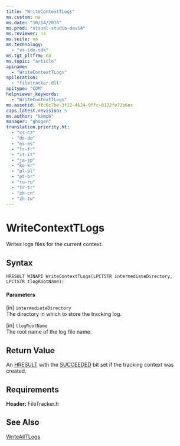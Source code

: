 ```yaml
---
title: "WriteContextTLogs"
ms.custom: na
ms.date: "10/14/2016"
ms.prod: "visual-studio-dev14"
ms.reviewer: na
ms.suite: na
ms.technology: 
  - "vs-ide-sdk"
ms.tgt_pltfrm: na
ms.topic: "article"
apiname: 
  - "WriteContextTLogs"
apilocation: 
  - "filetracker.dll"
apitype: "COM"
helpviewer_keywords: 
  - "WriteContextTLogs"
ms.assetid: ffc6c7be-3f22-4624-9ffc-0122fe72b6ec
caps.latest.revision: 5
ms.author: "kempb"
manager: "ghogen"
translation.priority.ht: 
  - "cs-cz"
  - "de-de"
  - "es-es"
  - "fr-fr"
  - "it-it"
  - "ja-jp"
  - "ko-kr"
  - "pl-pl"
  - "pt-br"
  - "ru-ru"
  - "tr-tr"
  - "zh-cn"
  - "zh-tw"
---
```

# WriteContextTLogs
Writes logs files for the current context.  
  
## Syntax  
  
```  
HRESULT WINAPI WriteContextTLogs(LPCTSTR intermediateDirectory, LPCTSTR tlogRootName);  
```  
  
#### Parameters  
 [in] `intermediateDirectory`  
 The directory in which to store the tracking log.  
  
 [in] `tlogRootName`  
 The root name of the log file name.  
  
## Return Value  
 An [HRESULT](assetId:///HRESULT?qualifyHint=False&autoUpgrade=True) with the [SUCCEEDED](assetId:///SUCCEEDED?qualifyHint=False&autoUpgrade=True) bit set if the tracking context was created.  
  
## Requirements  
 **Header:** FileTracker.h  
  
## See Also  
 [WriteAllTLogs](../reference/writealltlogs.md)